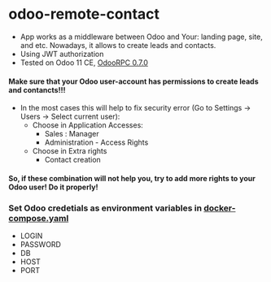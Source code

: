 # odoo-remote-contact
- App works as a middleware between Odoo and Your: landing page, site, and etc. Nowadays, it allows to create leads and contacts.
- Using JWT authorization
- Tested on Odoo 11 CE, [OdooRPC 0.7.0](https://github.com/OCA/odoorpc)

#### Make sure that your Odoo user-account has permissions to create leads and contancts!!!
 - In the most cases this will help to fix security error (Go to Settings -> Users -> Select current user):
   - Choose in Application Accesses:
     - Sales : Manager
     - Administration - Access Rights
   - Choose in Extra rights
     - Contact creation
#### So, if these combination will not help you, try to add more rights to your Odoo user! Do it properly!
 
### Set Odoo credetials as environment variables in [docker-compose.yaml](./docker-compose.yaml)
 - LOGIN  
 - PASSWORD 
 - DB 
 - HOST 
 - PORT 

